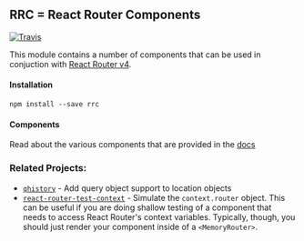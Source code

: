 ## RRC = React Router Components

[![Travis][build-badge]][build]

[build-badge]: https://img.shields.io/travis/pshrmn/rrc/master.svg?style=flat-square
[build]: https://travis-ci.org/pshrmn/rrc

This module contains a number of components that can be used in conjuction with [React Router v4](https://github.com/ReactTraining/react-router/tree/v4).

#### Installation

```
npm install --save rrc
```

#### Components

Read about the various components that are provided in the [docs](docs/README.md)

### Related Projects:

* [`qhistory`](https://github.com/pshrmn/qhistory) - Add query object support to location objects
* [`react-router-test-context`](https://github.com/pshrmn/react-router-test-context) - Simulate the `context.router` object. This can be useful if you are doing shallow testing of a component that needs to access React Router's context variables. Typically, though, you should just render your component inside of a `<MemoryRouter>`.
